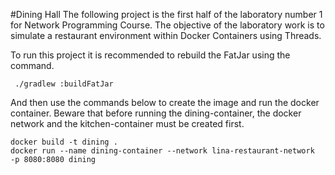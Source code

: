 #Dining Hall
The following project is the first half of the laboratory number 1 for Network Programming Course. 
The objective of the laboratory work is to simulate a restaurant environment within Docker Containers using Threads.

To run this project it is recommended to rebuild the FatJar using the command. 
```
 ./gradlew :buildFatJar      
```
And then use the commands below to create the image and run the docker container. Beware that before running the dining-container,
the docker network and the kitchen-container must be created first.
```
docker build -t dining .     
docker run --name dining-container --network lina-restaurant-network  -p 8080:8080 dining

```

